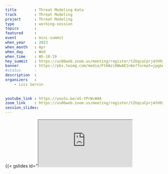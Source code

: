 ```yaml
---
title        : Threat Modeling Kata
track        : Threat Modeling
project      : Threat Modeling
type         : working-session
topics       : 
featured     :
event        : mini-summit
when_year    : 2023
when_month   : Apr
when_day     : Wed
when_time    : WS-18-19
hey_summit   : https://us06web.zoom.us/meeting/register/tZUqcuCprj4tH9yRnYyJJvgd6ifx-mOZuGSQ
banner       : https://pbs.twimg.com/media/FtHAzi0WwAE1n6o?format=jpg&name=medium
#status      : 
description  :
organizers   :
    - Luis Servin
 
 
youtube_link : https://youtu.be/a5-YPrWcW4A
zoom_link    : https://us06web.zoom.us/meeting/register/tZUqcuCprj4tH9yRnYyJJvgd6ifx-mOZuGSQ
session_slides:
---
```


{{< gslides id="<iframe src="https://docs.google.com/presentation/d/e/2PACX-1vQvzMeuzm1mvMLqYteUcjC5PZ6v6Gya8KMDBY2RZh0H1BqYIP5MjEQ_s6MpbQNvyQ/embed?slide=id.p" >}}


## About this session
Katas are great ways to practice the movements of martial arts. They allow the practitioners to gain muscle knowledge to get more fluid movements. The same principle has been proposed by Neal Ford and others for System architecture. 
In this session we will 
a) Take a kata excercise from https://nealford.com/katas/list.html
b) Create an architecture to satisfy the requirements
c) Threat model this architecture and rate findings.
This will be a working session open to newbies and experienced practitioners, where we will work together  in creating the architecture and the threat model.
